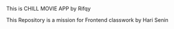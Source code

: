 This is CHILL MOVIE APP
by Rifqy

This Repository is a mission for Frontend classwork by Hari Senin

